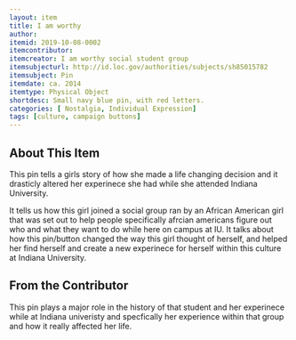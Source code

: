 ```yaml
---
layout: item
title: I am worthy
author: 
itemid: 2019-10-08-0002
itemcontributor: 
itemcreator: I am worthy social student group
itemsubjecturl: http://id.loc.gov/authorities/subjects/sh85015782
itemsubject: Pin 
itemdate: ca. 2014
itemtype: Physical Object
shortdesc: Small navy blue pin, with red letters.   
categories: [ Nostalgia, Individual Expression]
tags: [culture, campaign buttons]
---
```


## About This Item

This pin tells a girls story of how she made a life changing decision and it drasticly altered her experinece she had while she attended Indiana University. 

It tells us how this girl joined a social group ran by an African American girl that was set out to help people specifically afrcian americans figure out who and what they want to do while here on campus at IU.  It talks about how this pin/button changed the way this girl thought of herself, and helped her find herself and create a new experinece for herself within this culture at Indiana University. 
## From the Contributor

This pin plays a major role in the history of that student and her experinece while at Indiana univeristy and specfically her experience within that group and how it really affected her life. 
